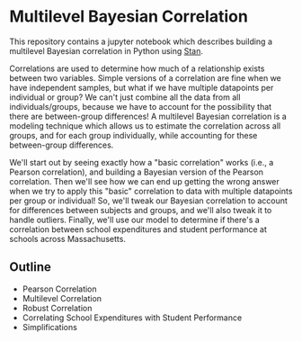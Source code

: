 # Multilevel Bayesian Correlation

This repository contains a jupyter notebook which describes building a multilevel Bayesian correlation in Python using [Stan](http://mc-stan.org/).

Correlations are used to determine how much of a relationship exists between two variables.  Simple versions of a correlation are fine when we have independent samples, but what if we have multiple datapoints per individual or group?  We can't just combine all the data from all individuals/groups, because we have to account for the possibility that there are between-group differences!  A multilevel Bayesian correlation is a modeling technique which allows us to estimate the correlation across all groups, and for each group individually, while accounting for these between-group differences.

We'll start out by seeing exactly how a "basic correlation" works (i.e., a Pearson correlation), and building a Bayesian version of the Pearson correlation.  Then we'll see how we can end up getting the wrong answer when we try to apply this "basic" correlation to data with multiple datapoints per group or individual!  So, we'll tweak our Bayesian correlation to account for differences between subjects and groups, and we'll also tweak it to handle outliers.  Finally, we'll use our model to determine if there's a correlation between school expenditures and student performance at schools across Massachusetts.

## Outline
* Pearson Correlation
* Multilevel Correlation
* Robust Correlation
* Correlating School Expenditures with Student Performance
* Simplifications

